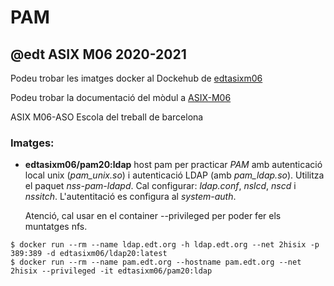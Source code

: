 # PAM

## @edt ASIX M06 2020-2021


Podeu trobar les imatges docker al Dockehub de [edtasixm06](https://hub.docker.com/u/edtasixm06/)

Podeu trobar la documentació del mòdul a [ASIX-M06](https://sites.google.com/site/asixm06edt/)

ASIX M06-ASO Escola del treball de barcelona

### Imatges:

* **edtasixm06/pam20:ldap** host pam per practicar *PAM* amb autenticació local
  unix (*pam_unix.so*) i autenticació LDAP (amb *pam_ldap.so*). Utilitza el paquet
  *nss-pam-ldapd*. Cal configurar: *ldap.conf*, *nslcd*, *nscd* i *nssitch*.
  L'autentitació es configura al *system-auth*.


  Atenció, cal usar en el container --privileged per poder fer els muntatges nfs.

```
$ docker run --rm --name ldap.edt.org -h ldap.edt.org --net 2hisix -p 389:389 -d edtasixm06/ldap20:latest 
$ docker run --rm --name pam.edt.org --hostname pam.edt.org --net 2hisix --privileged -it edtasixm06/pam20:ldap
```

